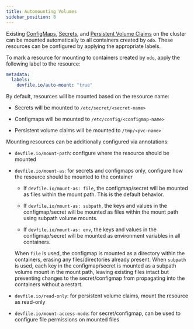 ```yaml
---
title: Automounting Volumes
sidebar_position: 8
---
```


Existing [ConfigMaps](https://kubernetes.io/docs/concepts/configuration/configmap/), [Secrets](https://kubernetes.io/docs/concepts/configuration/secret/), and [Persistent Volume Claims](https://kubernetes.io/docs/concepts/storage/persistent-volumes/) on the cluster can be mounted automatically to all containers created by `odo`. These resources can be configured by applying the appropriate labels.

To mark a resource for mounting to containers created by `odo`, apply the following label to the resource:

```yaml
metadata:
  labels:
    devfile.io/auto-mount: "true"
```

By default, resources will be mounted based on the resource name:

- Secrets will be mounted to `/etc/secret/<secret-name>`

- Configmaps will be mounted to `/etc/config/<configmap-name>`

- Persistent volume claims will be mounted to `/tmp/<pvc-name>`

Mounting resources can be additionally configured via annotations:

- `devfile.io/mount-path`: configure where the resource should be mounted

- `devfile.io/mount-as`: for secrets and configmaps only, configure how the resource should be mounted to the container

    - If `devfile.io/mount-as: file`, the configmap/secret will be mounted as files within the mount path. This is the default behavior.

    - If `devfile.io/mount-as: subpath`, the keys and values in the configmap/secret will be mounted as files within the mount path using subpath volume mounts.

    - If `devfile.io/mount-as: env`, the keys and values in the configmap/secret will be mounted as environment variables in all containers.

  When `file` is used, the configmap is mounted as a directory within the containers, erasing any files/directories already present. When `subpath` is used, each key in the configmap/secret is mounted as a subpath volume mount in the mount path, leaving existing files intact but preventing changes to the secret/configmap from propagating into the containers without a restart.

- `devfile.io/read-only`: for persistent volume claims, mount the resource as read-only

- `devfile.io/mount-access-mode`: for  secret/configmap, can be used to configure file permissions on mounted files
